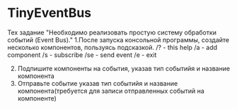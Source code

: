# TinyEventBus

Тех задание "Необходимо реализовать простую систему обработки событий (Event Bus)."
1.После запуска консольной программы, создайте несколько компонентов, пользуясь подсказкой.
/? - this help
/a - add component
/s - subscribe
/se - send event
/e - exit

2. Подпишите компоненты на события, указав тип событийя и название компонента
3. Отправьте событие указав тип событийя и название компонента(требуется для записи отправленных событий на 
компоненте)

